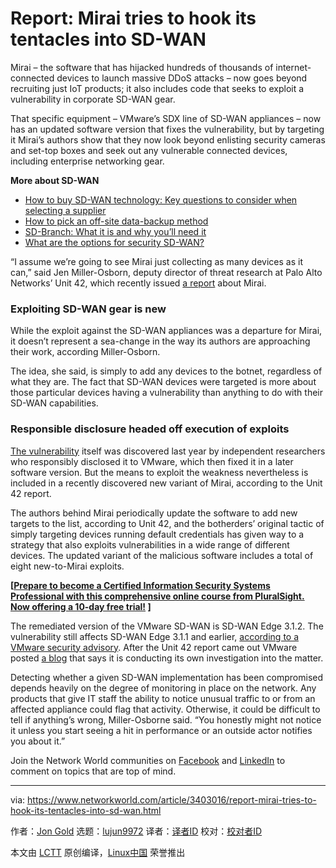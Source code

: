 [#]: collector: (lujun9972)
[#]: translator: ( )
[#]: reviewer: ( )
[#]: publisher: ( )
[#]: url: ( )
[#]: subject: (Report: Mirai tries to hook its tentacles into SD-WAN)
[#]: via: (https://www.networkworld.com/article/3403016/report-mirai-tries-to-hook-its-tentacles-into-sd-wan.html)
[#]: author: (Jon Gold https://www.networkworld.com/author/Jon-Gold/)

Report: Mirai tries to hook its tentacles into SD-WAN
======

Mirai – the software that has hijacked hundreds of thousands of internet-connected devices to launch massive DDoS attacks – now goes beyond recruiting just IoT products; it also includes code that seeks to exploit a vulnerability in corporate SD-WAN gear.

That specific equipment – VMware’s SDX line of SD-WAN appliances – now has an updated software version that fixes the vulnerability, but by targeting it Mirai’s authors show that they now look beyond enlisting security cameras and set-top boxes and seek out any vulnerable connected devices, including enterprise networking gear.

**More about SD-WAN**

  * [How to buy SD-WAN technology: Key questions to consider when selecting a supplier][1]
  * [How to pick an off-site data-backup method][2]
  * [SD-Branch: What it is and why you’ll need it][3]
  * [What are the options for security SD-WAN?][4]



“I assume we’re going to see Mirai just collecting as many devices as it can,” said Jen Miller-Osborn, deputy director of threat research at Palo Alto Networks’ Unit 42, which recently issued [a report][5] about Mirai.

### Exploiting SD-WAN gear is new

While the exploit against the SD-WAN appliances was a departure for Mirai, it doesn’t represent a sea-change in the way its authors are approaching their work, according Miller-Osborn.

The idea, she said, is simply to add any devices to the botnet, regardless of what they are. The fact that SD-WAN devices were targeted is more about those particular devices having a vulnerability than anything to do with their SD-WAN capabilities.

### Responsible disclosure headed off execution of exploits

[The vulnerability][6] itself was discovered last year by independent researchers who responsibly disclosed it to VMware, which then fixed it in a later software version. But the means to exploit the weakness nevertheless is included in a recently discovered new variant of Mirai, according to the Unit 42 report.

The authors behind Mirai periodically update the software to add new targets to the list, according to Unit 42, and the botherders’ original tactic of simply targeting devices running default credentials has given way to a strategy that also exploits vulnerabilities in a wide range of different devices. The updated variant of the malicious software includes a total of eight new-to-Mirai exploits.

**[[Prepare to become a Certified Information Security Systems Professional with this comprehensive online course from PluralSight. Now offering a 10-day free trial!][7] ]**

The remediated version of the VMware SD-WAN is SD-WAN Edge 3.1.2. The vulnerability still affects SD-WAN Edge 3.1.1 and earlier, [according to a VMware security advisory][8]. After the Unit 42 report came out VMware posted [a blog][9] that says it is conducting its own investigation into the matter.

Detecting whether a given SD-WAN implementation has been compromised depends heavily on the degree of monitoring in place on the network. Any products that give IT staff the ability to notice unusual traffic to or from an affected appliance could flag that activity. Otherwise, it could be difficult to tell if anything’s wrong, Miller-Osborne said. “You honestly might not notice it unless you start seeing a hit in performance or an outside actor notifies you about it.”

Join the Network World communities on [Facebook][10] and [LinkedIn][11] to comment on topics that are top of mind.

--------------------------------------------------------------------------------

via: https://www.networkworld.com/article/3403016/report-mirai-tries-to-hook-its-tentacles-into-sd-wan.html

作者：[Jon Gold][a]
选题：[lujun9972][b]
译者：[译者ID](https://github.com/译者ID)
校对：[校对者ID](https://github.com/校对者ID)

本文由 [LCTT](https://github.com/LCTT/TranslateProject) 原创编译，[Linux中国](https://linux.cn/) 荣誉推出

[a]: https://www.networkworld.com/author/Jon-Gold/
[b]: https://github.com/lujun9972
[1]: https://www.networkworld.com/article/3323407/sd-wan/how-to-buy-sd-wan-technology-key-questions-to-consider-when-selecting-a-supplier.html
[2]: https://www.networkworld.com/article/3328488/backup-systems-and-services/how-to-pick-an-off-site-data-backup-method.html
[3]: https://www.networkworld.com/article/3250664/lan-wan/sd-branch-what-it-is-and-why-youll-need-it.html
[4]: https://www.networkworld.com/article/3285728/sd-wan/what-are-the-options-for-securing-sd-wan.html?nsdr=true
[5]: https://unit42.paloaltonetworks.com/new-mirai-variant-adds-8-new-exploits-targets-additional-iot-devices/
[6]: https://www.exploit-db.com/exploits/44959
[7]: https://pluralsight.pxf.io/c/321564/424552/7490?u=https%3A%2F%2Fwww.pluralsight.com%2Fpaths%2Fcertified-information-systems-security-professional-cisspr
[8]: https://www.vmware.com/security/advisories/VMSA-2018-0011.html
[9]: https://blogs.vmware.com/security/2019/06/vmsa-2018-0011-revisited.html
[10]: https://www.facebook.com/NetworkWorld/
[11]: https://www.linkedin.com/company/network-world
